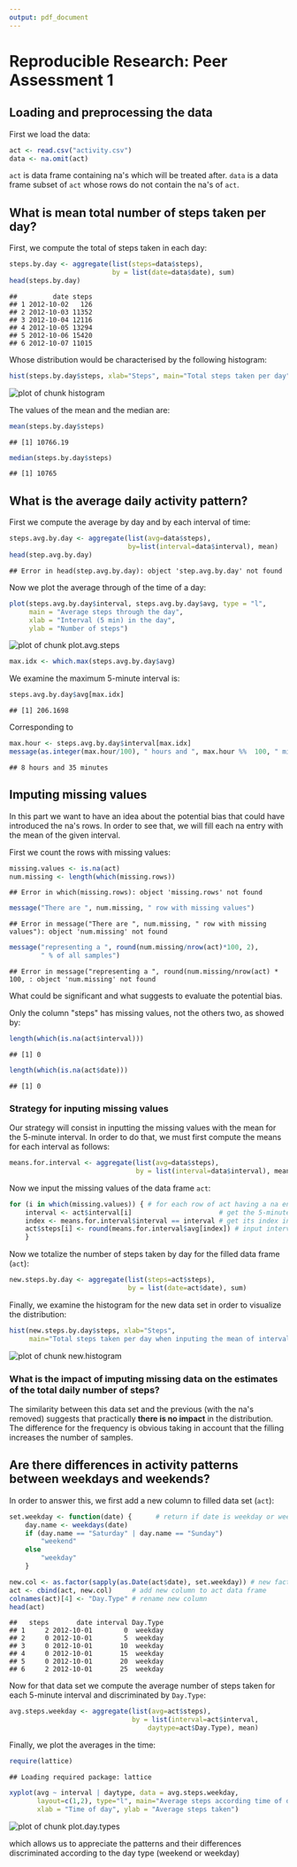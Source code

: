 ```yaml
--- 
output: pdf_document
---
```

# Reproducible Research: Peer Assessment 1


## Loading and preprocessing the data

First we load the data:


```r
act <- read.csv("activity.csv")
data <- na.omit(act)  
```
`act` is data frame containing na's which will be treated after. `data`
is a data frame subset of `act` whose rows do not contain the na's of
`act`.


## What is mean total number of steps taken per day?

First, we compute the total of steps taken in each day:

```r
steps.by.day <- aggregate(list(steps=data$steps),
                          by = list(date=data$date), sum)
head(steps.by.day)
```

```
##         date steps
## 1 2012-10-02   126
## 2 2012-10-03 11352
## 3 2012-10-04 12116
## 4 2012-10-05 13294
## 5 2012-10-06 15420
## 6 2012-10-07 11015
```

Whose distribution would be characterised by the following histogram:

```r
hist(steps.by.day$steps, xlab="Steps", main="Total steps taken per day")
```

![plot of chunk histogram](figure/histogram-1.png) 

The values of the mean and the median are:

```r
mean(steps.by.day$steps)
```

```
## [1] 10766.19
```

```r
median(steps.by.day$steps)
```

```
## [1] 10765
```

## What is the average daily activity pattern?

First we compute the average by day and by each interval of time:

```r
steps.avg.by.day <- aggregate(list(avg=data$steps),
                              by=list(interval=data$interval), mean)
head(step.avg.by.day)
```

```
## Error in head(step.avg.by.day): object 'step.avg.by.day' not found
```

Now we plot the average through of the time of a day:

```r
plot(steps.avg.by.day$interval, steps.avg.by.day$avg, type = "l",
     main = "Average steps through the day",
     xlab = "Interval (5 min) in the day",
     ylab = "Number of steps")
```

![plot of chunk plot.avg.steps](figure/plot.avg.steps-1.png) 

```r
max.idx <- which.max(steps.avg.by.day$avg)
```

We examine the maximum 5-minute interval is:

```r
steps.avg.by.day$avg[max.idx]
```

```
## [1] 206.1698
```
Corresponding to

```r
max.hour <- steps.avg.by.day$interval[max.idx]
message(as.integer(max.hour/100), " hours and ", max.hour %%  100, " minutes")
```

```
## 8 hours and 35 minutes
```


## Imputing missing values

In this part we want to have an idea about the potential bias that could
have introduced the na's rows. In order to see that, we will fill each
na entry with the mean of the given interval.

First we count the rows with missing values:

```r
missing.values <- is.na(act)
num.missing <- length(which(missing.rows))
```

```
## Error in which(missing.rows): object 'missing.rows' not found
```

```r
message("There are ", num.missing, " row with missing values")
```

```
## Error in message("There are ", num.missing, " row with missing values"): object 'num.missing' not found
```

```r
message("representing a ", round(num.missing/nrow(act)*100, 2),
        " % of all samples")
```

```
## Error in message("representing a ", round(num.missing/nrow(act) * 100, : object 'num.missing' not found
```
What could be significant and what suggests to evaluate the
potential bias.

Only the column "steps" has missing values, not the others two, as showed
by:

```r
length(which(is.na(act$interval)))
```

```
## [1] 0
```

```r
length(which(is.na(act$date)))
```

```
## [1] 0
```

### Strategy for inputing missing values

Our strategy  will consist in inputting the
missing values with the mean for the 5-minute interval. In order to do
that, we must first compute the means for each interval as follows:

```r
means.for.interval <- aggregate(list(avg=data$steps),
                                by = list(interval=data$interval), mean)
```

Now we input the missing values of the data frame `act`:

```r
for (i in which(missing.values)) { # for each row of act having a na entry
    interval <- act$interval[i]                      # get the 5-minute interval
    index <- means.for.interval$interval == interval # get its index in means
    act$steps[i] <- round(means.for.interval$avg[index]) # input interval mean
    }
```

Now we totalize the number of steps taken by day for the filled data
frame (`act`):

```r
new.steps.by.day <- aggregate(list(steps=act$steps),
                              by = list(date=act$date), sum)
```

Finally, we examine the histogram for the new data set in order to
visualize the distribution:

```r
hist(new.steps.by.day$steps, xlab="Steps",
     main="Total steps taken per day when inputing the mean of interval")
```

![plot of chunk new.histogram](figure/new.histogram-1.png) 

### What is the impact of imputing missing data on the estimates of the total daily number of steps?

The similarity between this data set and the previous (with the na's
removed) suggests that practically **there is no impact** in the
distribution. The difference for the frequency is obvious taking in
account that the filling increases the number of samples.


## Are there differences in activity patterns between weekdays and weekends?

In order to answer this, we first add a new column to filled data set
(`act`):

```r
set.weekday <- function(date) {      # return if date is weekday or weekend
    day.name <- weekdays(date)
    if (day.name == "Saturday" | day.name == "Sunday")
        "weekend"
    else
        "weekday"
    }

new.col <- as.factor(sapply(as.Date(act$date), set.weekday)) # new factor column
act <- cbind(act, new.col)     # add new column to act data frame
colnames(act)[4] <- "Day.Type" # rename new column
head(act)
```

```
##   steps       date interval Day.Type
## 1     2 2012-10-01        0  weekday
## 2     0 2012-10-01        5  weekday
## 3     0 2012-10-01       10  weekday
## 4     0 2012-10-01       15  weekday
## 5     0 2012-10-01       20  weekday
## 6     2 2012-10-01       25  weekday
```

Now for that data set we compute the average number of steps taken for
each 5-minute interval and discriminated by `Day.Type`:

```r
avg.steps.weekday <- aggregate(list(avg=act$steps),
                               by = list(interval=act$interval,
                                   daytype=act$Day.Type), mean)
```

Finally, we plot the averages in the time:


```r
require(lattice)
```

```
## Loading required package: lattice
```

```r
xyplot(avg ~ interval | daytype, data = avg.steps.weekday,
       layout=c(1,2), type="l", main="Average steps according time of day",
       xlab = "Time of day", ylab = "Average steps taken")
```

![plot of chunk plot.day.types](figure/plot.day.types-1.png) 

which allows us to appreciate the patterns and their differences
discriminated according to the day type (weekend or weekday)
